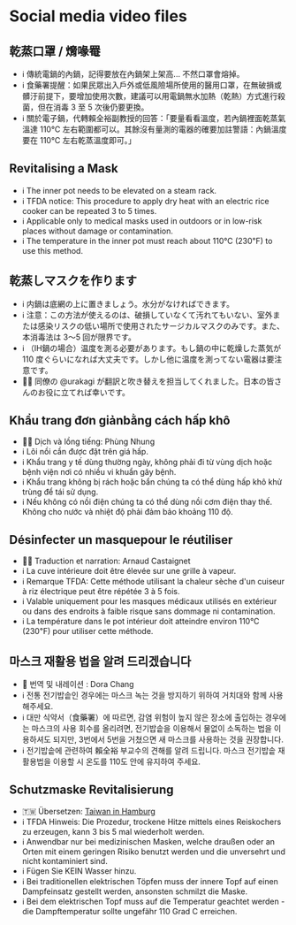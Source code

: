 # Social media video files

## 乾蒸口罩 / 熁喙罨

- ℹ️ 傳統電鍋的內鍋，記得要放在內鍋架上架高... 不然口罩會熔掉。
- ℹ️ 食藥署提醒：如果民眾出入戶外或低風險場所使用的醫用口罩，在無破損或髒汙前提下，要增加使用次數，建議可以用電鍋無水加熱（乾熱）方式進行殺菌，但在消毒 3 至 5 次後仍要更換。
- ℹ️ 關於電子鍋，代轉賴全裕副教授的回答：「要量看看溫度，若內鍋裡面乾蒸氣溫達 110℃ 左右範圍都可以。其餘沒有量測的電器的確要加註警語：內鍋溫度要在 110℃ 左右乾蒸溫度即可。」

## Revitalising a Mask

- ℹ️ The inner pot needs to be elevated on a steam rack.
- ℹ️ TFDA notice: This procedure to apply dry heat with an electric rice cooker can be repeated 3 to 5 times.
- ℹ️ Applicable only to medical masks used in outdoors or in low-risk places without damage or contamination.
- ℹ️ The temperature in the inner pot must reach about 110℃ (230℉)  to use this method.

## 乾蒸しマスクを作ります

- ℹ️ 内鍋は底網の上に置きましょう。水分がなければできます。
- ℹ️ 注意：この方法が使えるのは、破損していなくて汚れてもいない、室外または感染リスクの低い場所で使用されたサージカルマスクのみです。また、本消毒法は 3～5 回が限界です。
- ℹ️ （IH鍋の場合）温度を測る必要があります。もし鍋の中に乾燥した蒸気が 110 度ぐらいになれば大丈夫です。しかし他に温度を測ってない電器は要注意です。
- 👦🏻 同僚の @urakagi が翻訳と吹き替えを担当してくれました。日本の皆さんのお役に立てれば幸いです。

## Khẩu trang đơn giảnbằng cách hấp khô

- 👩‍🏫 Dịch và lồng tiếng: Phùng Nhung
- ℹ️ Lõi nồi cần được đặt trên giá hấp.
- ℹ️ Khẩu trang y tế dùng thường ngày, không phải đi từ vùng dịch hoặc bệnh viện nơi có nhiều vi khuẩn gây bệnh.
- ℹ️ Khẩu trang không bị rách hoặc bẩn chúng ta có thể dùng hấp khô khử trùng để tái sử dụng.
- ℹ️ Nếu không có nồi điện chúng ta có thể dùng nồi cơm điện thay thế. Không cho nước và nhiệt độ phải đảm bảo khoảng 110 độ.

## Désinfecter un masquepour le réutiliser

- 👨‍🏫 Traduction et narration: Arnaud Castaignet
- ℹ️ La cuve intérieure doit être élevée sur une grille à vapeur.
- ℹ️ Remarque TFDA: Cette méthode utilisant la chaleur sèche d'un cuiseur à riz électrique peut être répétée 3 à 5 fois.
- ℹ️ Valable uniquement pour les masques médicaux utilisés en extérieur ou dans des endroits à faible risque sans dommage ni contamination.
- ℹ️ La température dans le pot intérieur doit atteindre environ 110℃ (230℉) pour utiliser cette méthode.

## 마스크 재활용 법을 알려 드리겠습니다

- 💁 번역 및 내레이션 : Dora Chang
- ℹ️ 전통 전기밥솥인 경우에는 마스크 녹는 것을 방지하기 위하여 거치대와 함께 사용해주세요.
- ℹ️ 대만 식약서（食藥署）에 따르면, 감염 위험이 높지 않은 장소에 출입하는 경우에는 마스크의 사용 회수를 올리려면, 전기밥솥을 이용해서 물없이 소독하는 법을 이용하셔도 되지만, 3번에서 5번을 거쳤으면 새 마스크를 사용하는 것을 권장합니다.
- ℹ️ 전기밥솥에 관련하여 賴全裕 부교수의 견해를 알려 드립니다. 마스크 전기밥솥 재활용법을 이용할 시 온도를 110도 안에 유지하여 주세요.

## Schutzmaske Revitalisierung

- 🇹🇼 Übersetzen: [Taiwan in Hamburg](https://www.facebook.com/TaiwaninHH/)
- ℹ️ TFDA Hinweis: Die Prozedur, trockene Hitze mittels eines Reiskochers zu erzeugen, kann 3 bis 5 mal wiederholt werden.
- ℹ️ Anwendbar nur bei medizinischen Masken, welche draußen oder an Orten mit einem geringen Risiko benutzt werden und die unversehrt und nicht kontaminiert sind. 
- ℹ️ Fügen Sie KEIN Wasser hinzu.
- ℹ️ Bei traditionellen elektrischen Töpfen muss der innere Topf auf einen Dampfeinsatz gestellt werden, ansonsten schmilzt die Maske.
- ℹ️ Bei dem elektrischen Topf muss auf die Temperatur geachtet werden - die Dampftemperatur sollte ungefähr 110 Grad C erreichen.
